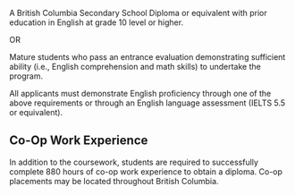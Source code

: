 A British Columbia Secondary School Diploma or equivalent with prior education in English at grade 10 level or higher.

OR

Mature students who pass an entrance evaluation demonstrating sufficient ability (i.e., English comprehension and math skills) to undertake the program.

All applicants must demonstrate English proficiency through one of the above requirements or through an English language assessment (IELTS 5.5 or equivalent).

## Co-Op Work Experience

In addition to the coursework, students are required to successfully complete 880 hours of co-op work experience to obtain a diploma. Co-op placements may be located throughout British Columbia.